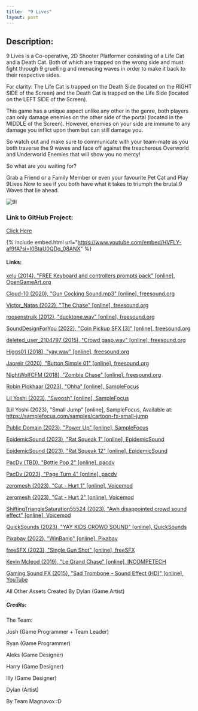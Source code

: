 ```yaml
---
title:  "9 Lives"
layout: post
---
```


## Description:
9 Lives is a Co-operative, 2D Shooter Platformer consisting of a Life Cat and a Death Cat. Both of which are trapped on the wrong side and must fight through 9 gruelling and menacing waves in order to make it back to their respective sides.

For clarity: The Life Cat is trapped on the Death Side (located on the RIGHT SIDE of the Screen) and the Death Cat is trapped on the Life Side (located on the LEFT SIDE of the Screen).

This game has a unique aspect unlike any other in the genre, both players can only damage enemies on the other side of the portal (located in the MIDDLE of the Screen).
However, enemies on your side are immune to any damage you inflict upon them but can still damage you.

So watch out and make sure to communicate with your team-mate as you both traverse the 9 waves and face off against the treacherous Overworld and Underworld Enemies that will show you no mercy!

So what are you waiting for?

Grab a Friend or a Family Member or even your favourite Pet Cat and Play 9Lives Now to see if you both have what it takes to triumph the brutal 9 Waves that lie ahead.

![9l](https://github.com/OnlyRyNMC/OnlyRyNMC.github.io/assets/147284195/efa7c270-26a4-4df0-9abf-69ec1677a7d3)


### Link to GitHub Project:
[Click Here](https://github.com/OnlyRyNMC/9-Lives)

{% include embed.html url="https://www.youtube.com/embed/HVFLY-af9fA?si=I0BtaU0QDq_08ANX" %}

#### Links:
[xelu (2014), "FREE Keyboard and controllers prompts pack" [online], OpenGameArt.org](https://opengameart.org/content/free-keyboard-and-controllers-prompts-pack)

[Cloud-10 (2020), "Gun Cocking Sound.mp3" [online], freesound.org](https://freesound.org/people/Cloud-10/sounds/545958/)

[Victor_Natas (2022), "The Chase" [online], freesound.org](https://freesound.org/people/Victor_Natas/sounds/634513/)

[roosenstruik (2012), "ducktone.wav" [online], freesound.org](https://freesound.org/people/roosenstruik/sounds/165822/)

[SoundDesignForYou (2022), "Coin Pickup SFX [3]" [online], freesound.org](https://freesound.org/people/SoundDesignForYou/sounds/646671/)

[deleted_user_2104797 (2015), "Crowd gasp.wav" [online], freesound.org](https://freesound.org/people/deleted_user_2104797/sounds/324895/)

[Higgs01 (2018), "yay.wav" [online], freesound.org](https://freesound.org/people/Higgs01/sounds/428156/)

[Jaoreir (2020), "Button Simple 01" [online], freesound.org](https://freesound.org/people/Jaoreir/sounds/533567/)

[NightWolfCFM (2018), "Zombie Chase" [online], freesound.org](https://freesound.org/people/NightWolfCFM/sounds/425134/)

[Robin Plokhaar (2023), "Ohha" [online], SampleFocus](https://samplefocus.com/samples/game-fx-ohha)

[Lil Yoshi (2023), "Swoosh" [online], SampleFocus](https://samplefocus.com/samples/cartoon-fx-swoosh)

[Lil Yoshi (2023), "Small Jump" [online], SampleFocus,
Available at: https://samplefocus.com/samples/cartoon-fx-small-jump

[Public Domain (2023), "Power Up" [online], SampleFocus](https://samplefocus.com/samples/power-up)

[EpidemicSound (2023), "Rat Squeak 1" [online], EpidemicSound](https://www.epidemicsound.com/track/DOZRg7x6mq/)

[EpidemicSound (2023), "Rat Squeak 12" [online], EpidemicSound](https://www.epidemicsound.com/track/C7YEO0CS3d/)

[PacDv (TBD), "Bottle Pop 2" [online], pacdv](https://www.pacdv.com/sounds/miscellaneous_sounds/bottle_pop_2.wav)

[PacDv (2023), "Page Turn 4" [online], pacdv](https://www.pacdv.com/sounds/miscellaneous_sounds/page_turn_4.wav)

[zeromesh (2023), "Cat - Hurt 1" [online], Voicemod](https://tuna.voicemod.net/sound/054b7592-f695-4c2f-8092-2f2874525d6e)

[zeromesh (2023), "Cat - Hurt 2" [online], Voicemod](https://tuna.voicemod.net/sound/c2ce2c7b-a0b4-4dbf-9722-5473fd31c41e)

[ShiftingTriangleSaturation55524 (2023), "Awh disappointed crowd sound effect" [online], Voicemod](https://tuna.voicemod.net/sound/d9777cf7-300e-48ee-80d0-5172971b4c35)

[QuickSounds (2023), "YAY KIDS CROWD SOUND" [online], QuickSounds](https://quicksounds.com/sound/14675/yay-kids-crowd)

[Pixabay (2022), "WinBanjo" [online], Pixabay](https://pixabay.com/sound-effects/winbanjo-96336/)

[freeSFX (2023), "Single Gun Shot" [online], freeSFX](https://www.freesfx.co.uk/Category/Weapons/258)

[Kevin Mcleod (2019), "Le Grand Chase" [online], INCOMPETECH](https://incompetech.com/music/royalty-free/music.html)

[Gaming Sound FX (2015), "Sad Trombone - Sound Effect (HD)" [online], YouTube](https://www.youtube.com/watch?v=CQeezCdF4mk)

All Other Assets Created By Dylan (Game Artist)

##### Credits:
The Team:

Josh (Game Programmer + Team Leader)

Ryan (Game Programmer)

Aleks (Game Designer)

Harry (Game Designer)

Illy (Game Designer)

Dylan (Artist)

By Team Magnavox :D
